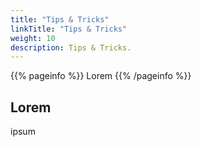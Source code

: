 ```yaml
---
title: "Tips & Tricks"
linkTitle: "Tips & Tricks"
weight: 10
description: Tips & Tricks.
---
```


{{% pageinfo %}}
Lorem
{{% /pageinfo %}}

## Lorem

ipsum
